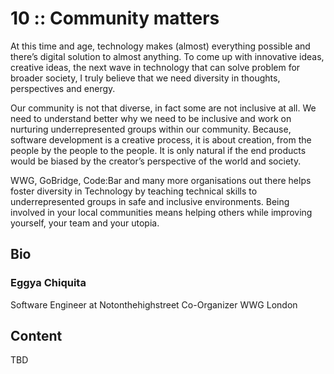 # 10 :: Community matters
At this time and age, technology makes (almost) everything possible and there’s digital solution to almost anything. To come up with innovative ideas, creative ideas, the next wave in technology that can solve problem for broader society, I truly believe that we need diversity in thoughts, perspectives and energy.

Our community is not that diverse, in fact some are not inclusive at all. We need to understand better why we need to be inclusive and work on nurturing underrepresented groups within our community. Because, software development is a creative process, it is about creation, from the people by the people to the people. It is only natural if the end products would be biased by the creator’s perspective of the world and society.

WWG, GoBridge, Code:Bar and many more organisations out there helps foster diversity in Technology by teaching technical skills to underrepresented groups in safe and inclusive environments. Being involved in your local communities means helping others while improving yourself, your team and your utopia.

## Bio
### Eggya Chiquita
Software Engineer at Notonthehighstreet
Co-Organizer WWG London

## Content
TBD
